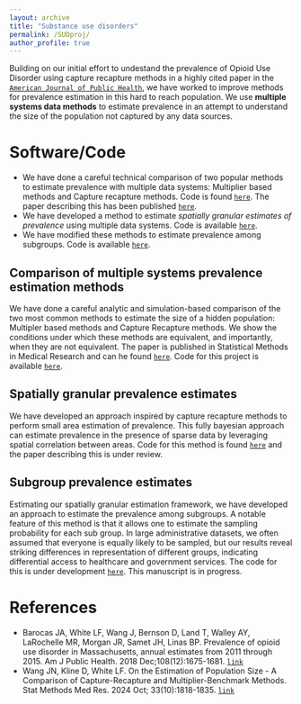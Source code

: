 ```yaml
---
layout: archive
title: "Substance use disorders"
permalink: /SUDproj/
author_profile: true
---
```


Building on our initial effort to undestand the prevalence of Opioid Use Disorder using capture recapture methods in a highly cited paper in the [`American Journal of Public Health`][1], we have worked to improve methods for prevalence estimation in this hard to reach population. We use **multiple systems data methods** to estimate prevalence in an attempt to understand the size of the population not captured by any data sources.

Software/Code
=============

- We have done a careful technical comparison of two popular methods to estimate prevalence with multiple data systems: Multiplier based methods and Capture recapture methods. Code is found [`here`](https://github.com/jianing-jenny-wang/Compare-MBM-versus-CRM). The paper describing this has been published [`here`][2].
- We have developed a method to estimate *spatially granular estimates of prevalence* using multiple data systems. Code is available [`here`](https://github.com/jianing-jenny-wang/SCRC-SAE-HealthAdminData).
- We have modified these methods to estimate prevalence among subgroups. Code is available [`here`](https://github.com/jianing-jenny-wang/BHMFA-Subgroup-HealthAdminData).


Comparison of multiple systems prevalence estimation methods
-------

We have done a careful analytic and simulation-based comparison of the two most common methods to estimate the size of a hidden population: Multipler based methods and Capture Recapture methods. We show the conditions under which these methods are equivalent, and importantly, when they are not equivalent. The paper is published in Statistical Methods in Medical Research and can he found [`here`][2]. Code for this project is available [`here`](https://github.com/jianing-jenny-wang/Compare-MBM-versus-CRM).

Spatially granular prevalence estimates
---------------------------------------

We have developed an approach inspired by capture recapture methods to perform small area estimation of prevalence. This fully bayesian approach can estimate prevalence in the presence of sparse data by leveraging spatial correlation between areas. Code for this method is found [`here`](https://github.com/jianing-jenny-wang/SCRC-SAE-HealthAdminData) and the paper describing this is under review.

Subgroup prevalence estimates
-------------

Estimating our spatially granular estimation framework, we have developed an approach to estimate the prevalence among subgroups. A notable feature of this method is that it allows one to estimate the sampling probability for each sub group. In large administrative datasets, we often assumed that everyone is equally likely to be sampled, but our results reveal striking differences in representation of different groups, indicating differential access to healthcare and government services. The code for this is under development [`here`](https://github.com/jianing-jenny-wang/BHMFA-Subgroup-HealthAdminData). This manuscript is in progress.

References
==========

- Barocas JA, White LF, Wang J, Bernson D, Land T, Walley AY, LaRochelle MR, Morgan JR, Samet JH, Linas BP. Prevalence of opioid use disorder in Massachusetts, annual estimates from 2011 through 2015. Am J Public Health. 2018 Dec;108(12):1675-1681. [`link`][1]
- Wang JN, Kline D, White LF. On the Estimation of Population Size - A Comparison of Capture-Recapture and Multiplier-Benchmark Methods. Stat Methods Med Res. 2024 Oct; 33(10):1818-1835. [`link`][2]



[1]: <https://pubmed.ncbi.nlm.nih.gov/30359112/>
[2]: <https://pubmed.ncbi.nlm.nih.gov/39350602/>
